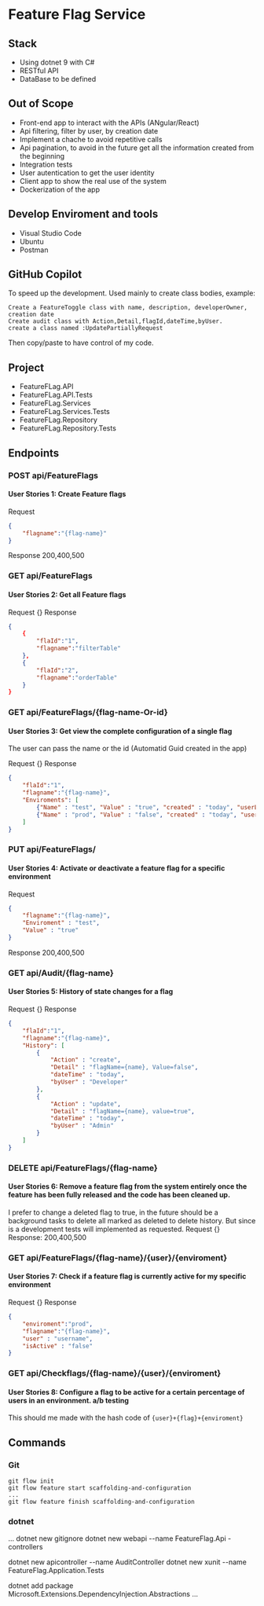 # Feature Flag Service

## Stack

- Using dotnet 9 with C#
- RESTful API
- DataBase to be defined

## Out of Scope
* Front-end app to interact with the APIs (ANgular/React)
* Api filtering, filter by user, by creation date
* Implement a chache to avoid repetitive calls
* Api pagination, to avoid in the future get all the information created from the beginning
* Integration tests
* User autentication to get the user identity
* Client app to show the real use of the system
* Dockerization of the app

## Develop Enviroment and tools

* Visual Studio Code
* Ubuntu
* Postman

## GitHub Copilot
To speed up the development. Used mainly to create class bodies, example:
```
Create a FeatureToggle class with name, description, developerOwner, creation date
Create audit class with Action,Detail,flagId,dateTime,byUser.
create a class named :UpdatePartiallyRequest
```
Then copy/paste to have control of my code.

## Project

+ FeatureFLag.API
+ FeatureFLag.API.Tests
+ FeatureFLag.Services
+ FeatureFLag.Services.Tests
+ FeatureFLag.Repository
+ FeatureFLag.Repository.Tests

## Endpoints

### POST  api/FeatureFlags
#### User Stories 1: Create Feature flags

Request 
```json
{
    "flagname":"{flag-name}"
}
```
Response 200,400,500

### GET  api/FeatureFlags
#### User Stories 2: Get all Feature flags

Request  {}
Response 
```json
{
    {
        "flaId":"1",
        "flagname":"filterTable"
    },
    {
        "flaId":"2",
        "flagname":"orderTable"
    }
}
```

### GET  api/FeatureFlags/{flag-name-Or-id}
#### User Stories 3: Get view the complete configuration of a single flag

The user can pass the name or the id (Automatid Guid created in the app)

Request  {}
Response 
```json
{
    "flaId":"1",
    "flagname":"{flag-name}",
    "Enviroments": [
        {"Name" : "test", "Value" : "true", "created" : "today", "userLastChange" : "Admin"},
        {"Name" : "prod", "Value" : "false", "created" : "today", "userLastChange" : "Admin"}
    ]
}
```

### PUT api/FeatureFlags/
#### User Stories 4: Activate or deactivate a feature flag for a specific environment
Request 
```json
{
    "flagname":"{flag-name}",
    "Enviroment" : "test",
    "Value" : "true"
}
```

Response 200,400,500


### GET api/Audit/{flag-name}
#### User Stories 5: History of state changes for a flag

Request  {}
Response 
```json
{
    "flaId":"1",
    "flagname":"{flag-name}",
    "History": [
        {
            "Action" : "create", 
            "Detail" : "flagName={name}, Value=false", 
            "dateTime" : "today", 
            "byUser" : "Developer"
        },
        {
            "Action" : "update", 
            "Detail" : "flagName={name}, value=true", 
            "dateTime" : "today", 
            "byUser" : "Admin"
        }
    ]
}
```

### DELETE api/FeatureFlags/{flag-name}
#### User Stories 6: Remove a feature flag from the system entirely once the feature has been fully released and the code has been cleaned up.
I prefer to change a deleted flag to true, in the future should be a background tasks to delete all marked as deleted to delete history. But since is a development tests will implemented as requested.
Request {}
Response: 200,400,500

### GET api/FeatureFlags/{flag-name}/{user}/{enviroment}
#### User Stories 7: Check if a feature flag is currently active for my specific environment

Request  {}
Response 
```json
{
    "enviroment":"prod",
    "flagname":"{flag-name}",
    "user" : "username",
    "isActive" : "false"
}
```


### GET api/Checkflags/{flag-name}/{user}/{enviroment}
#### User Stories 8: Configure a flag to be active for a certain percentage of users in an environment. a/b testing

This should me made with the hash code of `{user}+{flag}+{enviroment}`

## Commands
### Git
```
git flow init
git flow feature start scaffolding-and-configuration
...
git flow feature finish scaffolding-and-configuration
```

### dotnet
...
dotnet new gitignore
dotnet new webapi --name FeatureFlag.Api -controllers

dotnet new apicontroller --name AuditController
dotnet new xunit --name FeatureFlag.Application.Tests

dotnet add package Microsoft.Extensions.DependencyInjection.Abstractions
...
